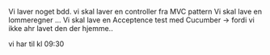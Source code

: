Vi laver noget bdd.
vi skal laver en controller fra MVC pattern 
Vi skal lave en lommeregner ...
Vi skal lave en Acceptence test med Cucumber -> fordi vi ikke ahr lavet den der hjemme..


vi har til kl 09:30 


